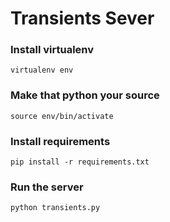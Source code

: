 # Transients Sever

### Install virtualenv

`virtualenv env`

### Make that python your source 

`source env/bin/activate`

### Install requirements

`pip install -r requirements.txt`

### Run the server

`python transients.py`
